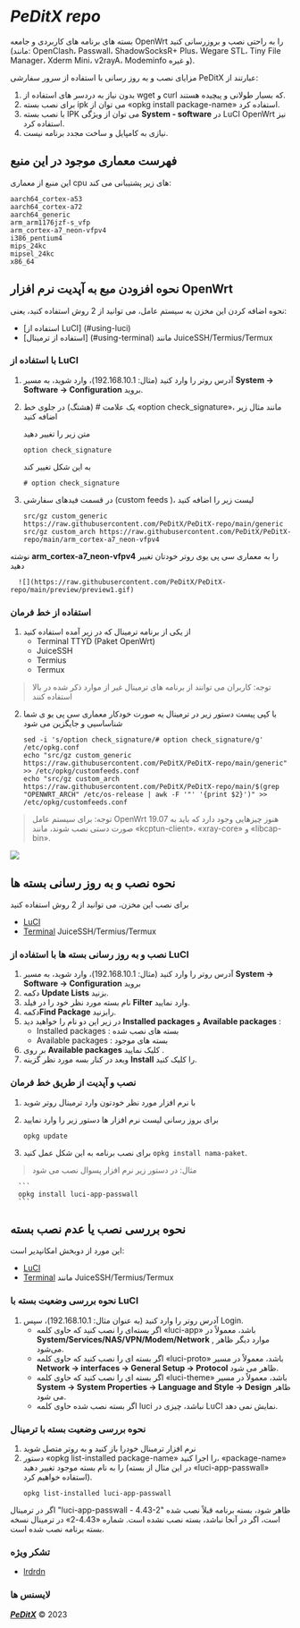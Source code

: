 # ***PeDitX repo***

بسته های برنامه های کاربردی و جامعه OpenWrt را به راحتی نصب و بروزرسانی کنید (مانند: OpenClash، Passwall، ShadowSocksR+ Plus، Wegare STL، Tiny File Manager، Xderm Mini، v2rayA، Modeminfo و غیره).

مزایای نصب و به روز رسانی با استفاده از سرور سفارشی PeDitX عبارتند از:
1. بدون نیاز به دردسر های استفاده از wget و curl که بسیار طولانی و پیچیده هستند.
2. برای نصب بسته ipk می توان از «opkg install package-name» استفاده کرد.
3. با نصب بسته IPK می توان از ویژگی **System - software** در LuCI OpenWrt نیز استفاده کرد.
4. نیازی به کامپایل و ساخت مجدد برنامه نیست.

## فهرست معماری موجود در این منبع 

این منبع از معماری cpu های زیر پشتیبانی می کند:

```
aarch64_cortex-a53
aarch64_cortex-a72
aarch64_generic
arm_arm1176jzf-s_vfp
arm_cortex-a7_neon-vfpv4
i386_pentium4
mips_24kc
mipsel_24kc
x86_64
```

## نحوه افزودن مبع به آپدیت نرم افزار OpenWrt
نحوه اضافه کردن این مخزن به سیستم عامل، می توانید از 2 روش استفاده کنید، یعنی:
- [استفاده از LuCI] (#using-luci)
- [استفاده از ترمینال] (#using-terminal) مانند JuiceSSH/Termius/Termux

### با استفاده از LuCI

  1. آدرس روتر را وارد کنید (مثال: 192.168.10.1)،
  وارد شوید،
  به مسیر
  **System -> Software -> Configuration**
  بروید.
  
  2. یک علامت # (هشتگ) در جلوی خط «option check_signature»، مانند مثال زیر اضافه کنید
  
      متن زیر را تغییر دهید
      
      ```
      option check_signature
      ```
      
     به این شکل تغییر کند
      
      ```
      # option check_signature
      ```

  3. در قسمت فیدهای سفارشی (custom feeds )، لیست زیر را اضافه کنید

      ```
      src/gz custom_generic https://raw.githubusercontent.com/PeDitX/PeDitX-repo/main/generic
      src/gz custom_arch https://raw.githubusercontent.com/PeDitX/PeDitX-repo/main/arm_cortex-a7_neon-vfpv4
      ```

نوشته 
**arm_cortex-a7_neon-vfpv4**
را به معماری سی پی یوی روتر خودتان تغییر دهید

      ![](https://raw.githubusercontent.com/PeDitX/PeDitX-repo/main/preview/preview1.gif)
 
### استفاده از خط فرمان

  1. از یکی از برنامه ترمینال که در زیر آمده استفاده کنید
      - Terminal TTYD (Paket OpenWrt)
      - JuiceSSH
      - Termius
      - Termux

 > توجه: کاربران می توانند از برنامه های ترمینال غیر از موارد ذکر شده در بالا استفاده کنند
  
  2. با کپی پیست دستور زیر در ترمینال یه صورت خودکار معماری سی پی یو ی شما شناساسیی و جایگزین می شود
      
      ```
      sed -i 's/option check_signature/# option check_signature/g' /etc/opkg.conf
      echo "src/gz custom_generic https://raw.githubusercontent.com/PeDitX/PeDitX-repo/main/generic" >> /etc/opkg/customfeeds.conf
      echo "src/gz custom_arch https://raw.githubusercontent.com/PeDitX/PeDitX-repo/main/$(grep "OPENWRT_ARCH" /etc/os-release | awk -F '"' '{print $2}')" >> /etc/opkg/customfeeds.conf
      ```

> توجه: برای سیستم عامل OpenWrt 19.07 هنوز چیزهایی وجود دارد که باید به صورت دستی نصب شوند، مانند «kcptun-client»، «xray-core» و «libcap-bin».
    
![](https://raw.githubusercontent.com/PeDitX/PeDitX-repo/main/preview/preview2.gif)
    

## نحوه نصب و به روز رسانی بسته ها
برای نصب این مخزن، می توانید از 2 روش استفاده کنید
- [LuCI](#install-dan-update-paket-menggunakan-luci)
- [Terminal](#install-dan-update-paket-menggunakan-terminal)  JuiceSSH/Termius/Termux

### نصب و به روز رسانی بسته ها با استفاده از LuCI

  1. آدرس روتر را وارد کنید (مثال: 192.168.10.1)، وارد شوید، به مسیر **System -> Software -> Configuration** بروید
  2. دکمه **Update Lists** بزنید.
  3. نام بسته مورد نظر خود را در فیلد **Filter** وارد نمایید.
  4. دکمه**Find Package** رابزنید.
  5. در زیر این دو نام را خواهید دید **Installed packages** و **Available packages** :
      - Installed packages : بسته های نصب شده
      - Available packages : بسته های موجود
  6. بر روی **Available packages** کلیک نمایید .
  7. وبعد در کنار بسه مورد نظر گزینه **Install** را کلیک کنید.
 
### نصب و آپدیت از طریق خط فرمان
  1. با نرم افزار مورد نظر خودتون وارد ترمینال روتر شوید
  2. برای بروز رسانی لیست نرم افزار ها دستور زیر را وارد نمایید
      ```
      opkg update
      ```
  
  3. برای نصب برنامه به این شکل عمل کنید `opkg install nama-paket`.
  
  > مثال: در دستور زیر نرم افزار پسوال نصب می شود
      
      ```
      opkg install luci-app-passwall
      ```

## نحوه بررسی نصب یا عدم نصب بسته
این مورد از دوبخش امکانپدیر است:
- [LuCI](#نحوه_بررسی_وضعیت_بسته_با_LuCI)
- [Terminal](#نحوه_بررسی-وضعیت-بسته-با-ترمینال) مانند JuiceSSH/Termius/Termux

### نحوه بررسی وضعیت بسته با LuCI
1. آدرس روتر را وارد کنید (به عنوان مثال: 192.168.10.1)، سپس Login.
      - اگر بسته‌ای را نصب کنید که حاوی کلمه «luci-app» باشد، معمولاً در **System/Services/NAS/VPN/Modem/Network** , موارد دیگر ظاهر می‌شود.
      - اگر بسته ای را نصب کنید که حاوی کلمه «luci-proto» باشد، معمولاً در مسیر **Network -> interfaces -> General Setup -> Protocol** ظاهر می شود.
      - اگر بسته ای را نصب کنید که حاوی کلمه «luci-theme» باشد، معمولاً در مسیر **System -> System Properties -> Language and Style -> Design** ظاهر می شود.
      - اگر بسته نصب شده حاوی کلمه luci نباشد، چیزی در LuCI نمایش نمی دهد.

### نحوه بررسی وضعیت بسته با ترمینال
  1. نرم افزار ترمینال خودرا باز کنید و به روتر متصل شوید
2. دستور «opkg list-installed package-name» را اجرا کنید، «package-name» را به نام بسته موجود تغییر دهید (در این مثال از بسته «luci-app-passwall» استفاده خواهیم کرد).
      ```
      opkg list-installed luci-app-passwall
      ```
      
اگر در ترمینال "luci-app-passwall - 4.43-2" ظاهر شود، بسته برنامه قبلاً نصب شده است، اگر در آنجا نباشد، بسته نصب نشده است. شماره «4.43-2» در ترمینال نسخه بسته برنامه نصب شده است.
      
      
### تشکر ویژه
- [lrdrdn](https://github.com/lrdrdn)

### لایسنس ها
[***PeDitX***](https://peditx.ir) © 2023

